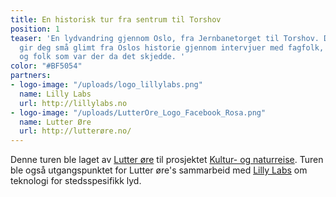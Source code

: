 ```yaml
---
title: En historisk tur fra sentrum til Torshov
position: 1
teaser: 'En lydvandring gjennom Oslo, fra Jernbanetorget til Torshov. De 13 stoppene
  gir deg små glimt fra Oslos historie gjennom intervjuer med fagfolk, lokalhistorikere
  og folk som var der da det skjedde. '
color: "#BF5054"
partners:
- logo-image: "/uploads/logo_lillylabs.png"
  name: Lilly Labs
  url: http://lillylabs.no
- logo-image: "/uploads/LutterOre_Logo_Facebook_Rosa.png"
  name: Lutter Øre
  url: http://lutterøre.no/
---
```


Denne turen ble laget av [Lutter øre](http://lutterøre.no/) til prosjektet [Kultur- og naturreise](http://knreise.org/).
Turen ble også utgangspunktet for Lutter øre's sammarbeid med [Lilly Labs](http://lillylabs.no) om teknologi for stedsspesifikk lyd. 